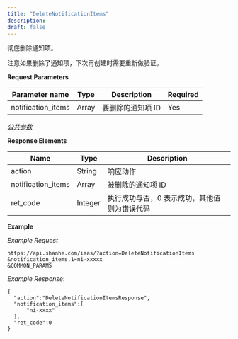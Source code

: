 ```yaml
---
title: "DeleteNotificationItems"
description: 
draft: false
---
```




彻底删除通知项。

注意如果删除了通知项，下次再创建时需要重新做验证。

**Request Parameters**

| Parameter name | Type | Description | Required |
| --- | --- | --- | --- |
| notification_items | Array | 要删除的通知项 ID | Yes |

[_公共参数_](../../../parameters/)

**Response Elements**

| Name | Type | Description |
| --- | --- | --- |
| action | String | 响应动作 |
| notification_items | Array | 被删除的通知项 ID |
| ret_code | Integer | 执行成功与否，0 表示成功，其他值则为错误代码 |

**Example**

_Example Request_

```
https://api.shanhe.com/iaas/?action=DeleteNotificationItems
&notification_items.1=ni-xxxxx
&COMMON_PARAMS
```

_Example Response_:

```
{
  "action":"DeleteNotificationItemsResponse",
  "notification_items":[
      "ni-xxxx"
  ],
  "ret_code":0
}
```
